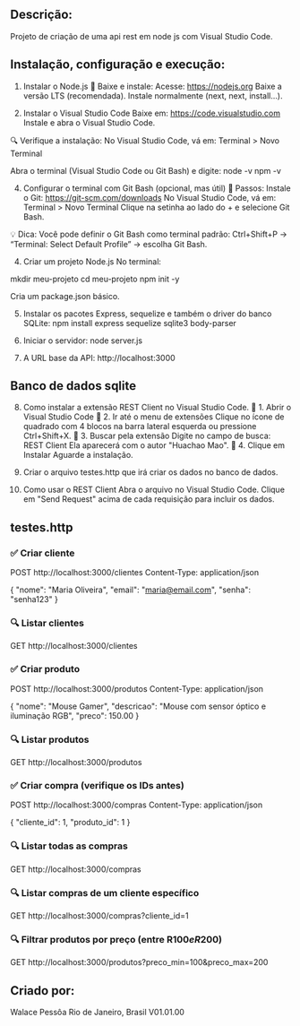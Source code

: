 Descrição:
----------
Projeto de criação de uma api rest em node js com Visual Studio Code.

Instalação, configuração e execução:
------------------------------------

1. Instalar o Node.js
🔗 Baixe e instale:
Acesse: https://nodejs.org
Baixe a versão LTS (recomendada).
Instale normalmente (next, next, install...).

2. Instalar o Visual Studio Code
Baixe em: https://code.visualstudio.com
Instale e abra o Visual Studio Code.

🔍 Verifique a instalação:
No Visual Studio Code, vá em:
Terminal > Novo Terminal

Abra o terminal (Visual Studio Code ou Git Bash) e digite:
node -v
npm -v

4. Configurar o terminal com Git Bash (opcional, mas útil)
🔧 Passos:
Instale o Git: https://git-scm.com/downloads
No Visual Studio Code, vá em:
Terminal > Novo Terminal
Clique na setinha ao lado do + e selecione Git Bash.

💡 Dica:
Você pode definir o Git Bash como terminal padrão:
Ctrl+Shift+P → “Terminal: Select Default Profile” → escolha Git Bash.

4. Criar um projeto Node.js
No terminal:

mkdir meu-projeto
cd meu-projeto
npm init -y

Cria um package.json básico.

5. Instalar os pacotes Express, sequelize e também o driver do banco SQLite:
npm install express sequelize sqlite3 body-parser

6. Iniciar o servidor:
node server.js

7. A URL base da API:
http://localhost:3000

Banco de dados sqlite
--------------
8. Como instalar a extensão REST Client no Visual Studio Code.
🔹 1. Abrir o Visual Studio Code
🔹 2. Ir até o menu de extensões
Clique no ícone de quadrado com 4 blocos na barra lateral esquerda
ou pressione Ctrl+Shift+X.
🔹 3. Buscar pela extensão
Digite no campo de busca:
REST Client
Ela aparecerá com o autor "Huachao Mao".
🔹 4. Clique em Instalar
Aguarde a instalação.

9. Criar o arquivo testes.http que irá criar os dados no banco de dados.

10. Como usar o REST Client
Abra o arquivo no Visual Studio Code.
Clique em "Send Request" acima de cada requisição para incluir os dados.

testes.http
-----------
### ✅ Criar cliente
POST http://localhost:3000/clientes
Content-Type: application/json

{
  "nome": "Maria Oliveira",
  "email": "maria@email.com",
  "senha": "senha123"
}

### 🔍 Listar clientes
GET http://localhost:3000/clientes

###

### ✅ Criar produto
POST http://localhost:3000/produtos
Content-Type: application/json

{
  "nome": "Mouse Gamer",
  "descricao": "Mouse com sensor óptico e iluminação RGB",
  "preco": 150.00
}

### 🔍 Listar produtos
GET http://localhost:3000/produtos

###

### ✅ Criar compra (verifique os IDs antes)
POST http://localhost:3000/compras
Content-Type: application/json

{
  "cliente_id": 1,
  "produto_id": 1
}

### 🔍 Listar todas as compras
GET http://localhost:3000/compras

### 🔍 Listar compras de um cliente específico
GET http://localhost:3000/compras?cliente_id=1

### 🔍 Filtrar produtos por preço (entre R$100 e R$200)
GET http://localhost:3000/produtos?preco_min=100&preco_max=200



Criado por:
-----------
Walace Pessôa
Rio de Janeiro, Brasil
V01.01.00
